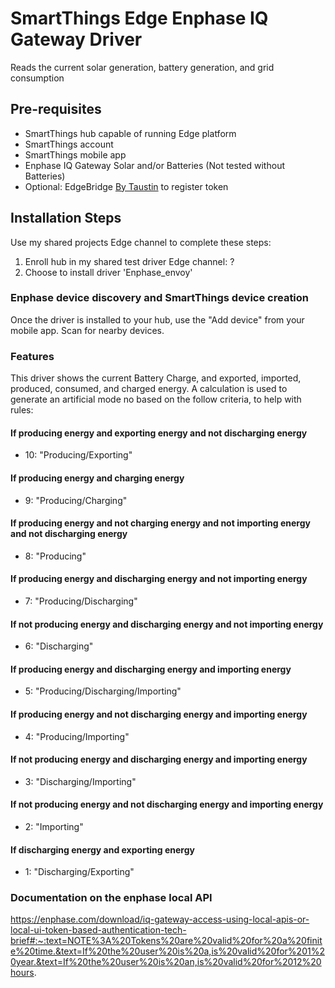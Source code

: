 # SmartThings Edge Enphase IQ Gateway Driver
Reads the current solar generation, battery generation, and grid consumption

## Pre-requisites
- SmartThings hub capable of running Edge platform
- SmartThings account
- SmartThings mobile app
- Enphase IQ Gateway Solar and/or Batteries (Not tested without Batteries)
- Optional: EdgeBridge [By Taustin](https://github.com/toddaustin07/edgebridge) to register token
## Installation Steps
Use my shared projects Edge channel to complete these steps:
1. Enroll hub in my shared test driver Edge channel:  ?
2. Choose to install driver 'Enphase_envoy'

### Enphase device discovery and SmartThings device creation
Once the driver is installed to your hub, use the "Add device" from your mobile app. Scan for nearby devices.

### Features
This driver shows the current Battery Charge, and exported, imported, produced, consumed, and charged energy.
A calculation is used to generate an artificial mode no based on the follow criteria, to help with rules:

#### If producing energy and exporting energy and not discharging energy
* 10: "Producing/Exporting"
#### If producing energy and charging energy
* 9: "Producing/Charging"
#### If producing energy and not charging energy and not importing energy and not discharging energy
* 8: "Producing"
#### If producing energy and discharging energy and not importing energy
* 7: "Producing/Discharging"
#### If not producing energy and discharging energy and not importing energy
* 6: "Discharging"
#### If producing energy and discharging energy and importing energy
* 5: "Producing/Discharging/Importing"
#### If producing energy and not discharging energy and importing energy
* 4: "Producing/Importing"
#### If not producing energy and discharging energy and importing energy
* 3: "Discharging/Importing"
#### If not producing energy and not discharging energy and importing energy
* 2: "Importing"
#### If discharging energy and exporting energy
* 1: "Discharging/Exporting"


### Documentation on the enphase local API
https://enphase.com/download/iq-gateway-access-using-local-apis-or-local-ui-token-based-authentication-tech-brief#:~:text=NOTE%3A%20Tokens%20are%20valid%20for%20a%20finite%20time.&text=If%20the%20user%20is%20a,is%20valid%20for%201%20year.&text=If%20the%20user%20is%20an,is%20valid%20for%2012%20hours.

